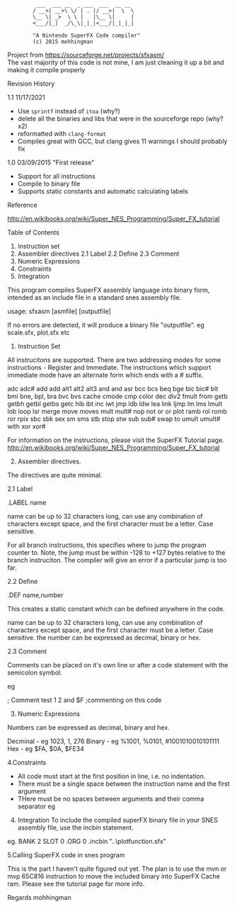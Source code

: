 			 ___  ___ __  _ ___  ___  __ __ 
			/ __>| __>\ \/ | . |/ __>|  \  \
			\__ \| _>  \ \ |   |\__ \|     |
			<___/|_|  _/\_\|_|_|<___/|_|_|_|
                        
			"A Nintendo SuperFX Code compiler"
			(c) 2015 mohhingman


Project from https://sourceforge.net/projects/sfxasm/ <br>
The vast majority of this code is not mine, I am just cleaning it up a bit and making it compile properly <br>

Revision History

1.1 11/17/2021 

- Use `sprintf` instead of `itoa` (why?)
- delete all the binaries and libs that were in the sourceforge repo (why? x2)
- reformatted with `clang-format`
- Compiles great with GCC, but clang gives 11 warnings I should probably fix

1.0	03/09/2015 "First release"

- Support for all instructions
- Compile to binary file
- Supports static constants and automatic calculating labels

Reference

http://en.wikibooks.org/wiki/Super_NES_Programming/Super_FX_tutorial

Table of Contents

1. Instruction set
2. Assembler directives
2.1 Label
2.2 Define
2.3 Comment
3. Numeric Expressions
4. Constraints
5. Integration  



This program compiles SuperFX assembly language into binary form, intended as an include file in a standard snes assembly file.

usage: sfxasm [asmfile] [outputfile]

If no errors are detected, it will produce a binary file "outputfile". eg scale.sfx, plot.sfx etc
   
1. Instruction Set

All instrucitons are supported. There are two addressing modes for some instructions - Register and Immediate. The instructions which support immediate mode have an alternate
form which ends with a # suffix.  

adc
adc#
add
add
alt1
alt2
alt3
and
and
asr
bcc
bcs
beq
bge
bic
bic#
blt
bmi
bne,
bpl,
bra
bvc
bvs
cache
cmode
cmp
color
dec
div2
fmult
from
getb
getbh
getbl
getbs
getc
hib
ibt
inc
iwt
jmp
ldb
ldw
lea
link
ljmp
lm
lms
lmult
lob
loop
lsr
merge
move
moves
mult
mult#
nop
not
or
or
plot
ramb
rol
romb
ror
rpix
sbc
sbk
sex
sm
sms
stb
stop
stw
sub
sub#
swap
to
umult
umult#
with
xor
xor#

For information on the instructions, please visit the SuperFX Tutorial page.
http://en.wikibooks.org/wiki/Super_NES_Programming/Super_FX_tutorial

2. Assembler directives.

The directives are quite minimal.

2.1 Label

.LABEL name

name can be up to 32 characters long, can use any combination of characters except space, and the first character must be a letter. Case sensitive.

For all branch instructions, this specifies where to jump the program counter to. 
Note, the jump must be within -128 to +127 bytes relative to the branch instruciton. The compiler will give an error if a particular jump is too far.

2.2 Define

.DEF name,number

This creates a static constant which can be defined anywhere in the code. 

name can be up to 32 characters long, can use any combination of characters except space, and the first character must be a letter. Case sensitive.
the number can be expressed as decimal, binary or hex. 

2.3 Comment

Comments can be placed on it's own line or after a code statement with the semicolon symbol.

eg

; Comment test 1 2
and $F ;commenting on this code

3. Numeric Expressions

Numbers can be expressed as decimal, binary and hex.

Decminal - eg 1023, 1, 276
Binary - eg %1001, %0101, #1001010010101111
Hex - eg $FA, $0A, $FE34
        
4.Constraints

- All code must start at the first position in line, i.e. no indentation.
- There must be a single space between the instruction name and the first argument
- THere must be no spaces between arguments and their comma separator eg 

4. Integration
To include the compiled superFX binary file in your SNES assembly file, use the incbin statement.

eg.
BANK 2 SLOT 0
.ORG 0
.incbin "..\plotfunction.sfx"

5.Calling SuperFX code in snes program

This is the part I haven't quite figured out yet. The plan is to use the mvn or mvp 65C816 instruction to move the included binary into SuperFX Cache ram.
Please see the tutorial page for more info.

Regards
mohhingman
